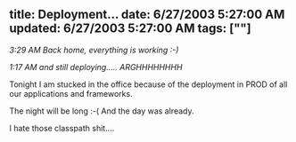 title: Deployment...
date: 6/27/2003 5:27:00 AM
updated: 6/27/2003 5:27:00 AM
tags: [""]
---



*3:29 AM Back home, everything is working :-)*

*1:17 AM and still deploying..... ARGHHHHHHHH*

Tonight I am stucked in the office because of the deployment in PROD of all 
our applications and frameworks. 

The night will be long :-( And the day was already.

I hate those classpath shit....
